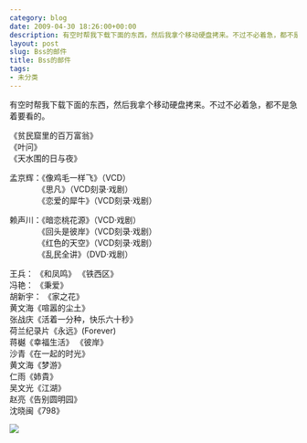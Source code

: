 ```yaml
---
category: blog
date: 2009-04-30 18:26:00+00:00
description: 有空时帮我下载下面的东西，然后我拿个移动硬盘拷来。不过不必着急，都不是急着要看的
layout: post
slug: Bss的邮件
title: Bss的邮件
tags:
- 未分类
---
```


有空时帮我下载下面的东西，然后我拿个移动硬盘拷来。不过不必着急，都不是急着要看的。   
  
  
《贫民窟里的百万富翁》   
《叶问》   
《天水围的日与夜》   
  
  
孟京辉：《像鸡毛一样飞》（VCD）   
　　　　《思凡》（VCD刻录·戏剧）   
　　　　《恋爱的犀牛》（VCD刻录·戏剧）   
  
赖声川：《暗恋桃花源》（VCD·戏剧）   
　　　　《回头是彼岸》（VCD刻录·戏剧）   
　　　　《红色的天空》（VCD刻录·戏剧）   
　　　　《乱民全讲》（DVD·戏剧）   
  
王兵： 《和凤鸣》 《铁西区》   
冯艳： 《秉爱》   
胡新宇： 《家之花》   
黄文海《喧嚣的尘土》   
张战庆《活着一分种，快乐六十秒》   
荷兰纪录片《永远》(Forever)   
蒋樾《幸福生活》 《彼岸》   
沙青《在一起的时光》   
黄文海《梦游》   
仁雨《姉貴》   
吴文光《江湖》   
赵亮《告别圆明园》   
沈晓闽《798》  
  


![](http://img.zemanta.com/pixy.gif?x-id=4dbe50a7-d3b8-8586-bb3c-a6c3df0de462)
